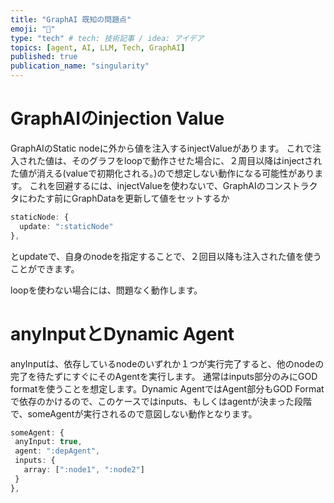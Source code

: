 ```yaml
---
title: "GraphAI 既知の問題点"
emoji: "🤖"
type: "tech" # tech: 技術記事 / idea: アイデア
topics: [agent, AI, LLM, Tech, GraphAI]
published: true
publication_name: "singularity"
---
```



# GraphAIのinjection Value

GraphAIのStatic nodeに外から値を注入するinjectValueがあります。
これで注入された値は、そのグラフをloopで動作させた場合に、２周目以降はinjectされた値が消える(valueで初期化される。)ので想定しない動作になる可能性があります。
これを回避するには、injectValueを使わないで、GraphAIのコンストラクタにわたす前にGraphDataを更新して値をセットするか

```TypeScript
staticNode: {
  update: ":staticNode"
},
```

とupdateで、自身のnodeを指定することで、２回目以降も注入された値を使うことができます。

loopを使わない場合には、問題なく動作します。

# anyInputとDynamic Agent

anyInputは、依存しているnodeのいずれか１つが実行完了すると、他のnodeの完了を待たずにすぐにそのAgentを実行します。
通常はinputs部分のみにGOD formatを使うことを想定します。Dynamic AgentではAgent部分もGOD Formatで依存のかけるので、このケースではinputs、もしくはagentが決まった段階で、someAgentが実行されるので意図しない動作となります。

```TypeScript
someAgent: {
 anyInput: true,
 agent: ":depAgent",
 inputs: {
   array: [":node1", ":node2"]
 }
},
```
